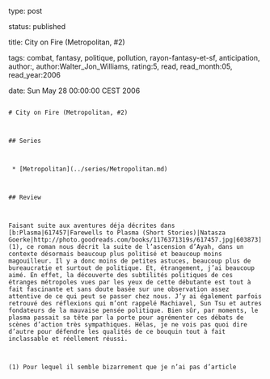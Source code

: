 type: post
status: published
title: City on Fire (Metropolitan, #2)
tags:  combat,  fantasy,  politique,  pollution,  rayon-fantasy-et-sf, anticipation, author:, author:Walter_Jon_Williams, rating:5, read, read_month:05, read_year:2006
date: Sun May 28 00:00:00 CEST 2006
~~~~~~
# City on Fire (Metropolitan, #2)

## Series

 * [Metropolitan](../series/Metropolitan.md)

## Review

Faisant suite aux aventures déja décrites dans [b:Plasma|617457|Farewells to Plasma (Short Stories)|Natasza Goerke|http://photo.goodreads.com/books/1176371319s/617457.jpg|603873](1), ce roman nous décrit la suite de l’ascension d’Ayah, dans un contexte désormais beaucoup plus politisé et beaucoup moins magouilleur. Il y a donc moins de petites astuces, beaucoup plus de bureaucratie et surtout de politique. Et, étrangement, j’ai beaucoup aimé. En effet, la découverte des subtilités politiques de ces étranges métropoles vues par les yeux de cette débutante est tout à fait fascinante et sans doute basée sur une observation assez attentive de ce qui peut se passer chez nous. J’y ai également parfois retrouvé des réflexions qui m’ont rappelé Machiavel, Sun Tsu et autres fondateurs de la mauvaise pensée politique. Bien sûr, par moments, le plasma passait sa tête par la porte pour agrémenter ces débats de scènes d’action très sympathiques. Hélas, je ne vois pas quoi dire d’autre pour défendre les qualités de ce bouquin tout à fait inclassable et réellement réussi.  
  
(1) Pour lequel il semble bizarrement que je n’ai pas d’article